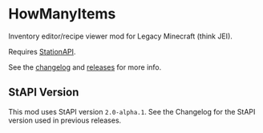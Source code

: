 # HowManyItems
Inventory editor/recipe viewer mod for Legacy Minecraft (think JEI).

Requires [StationAPI](https://github.com/modificationstation/StationAPI).

See the [changelog](CHANGELOG.md) and [releases](https://github.com/calmilamsy/HowManyItems/releases) for more info.

## StAPI Version
This mod uses StAPI version `2.0-alpha.1`. See the Changelog for the StAPI version used in previous releases.